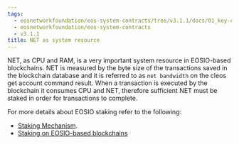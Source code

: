 ```yaml
---
tags:
  - eosnetworkfoundation/eos-system-contracts/tree/v3.1.1/docs/01_key-concepts/04_net.md
  - eosnetworkfoundation/eos-system-contracts
  - v3.1.1
title: NET as system resource
---
```


NET, as CPU and RAM, is a very important system resource in EOSIO-based blockchains. NET is measured by the byte size of the transactions saved in the blockchain database and it is referred to as `net bandwidth` on the cleos get account command result. When a transaction is executed by the blockchain it consumes CPU and NET, therefore sufficient NET must be staked in order for transactions to complete.

For more details about EOSIO staking refer to the following:
* [Staking Mechanism](https://developers.eos.io/welcome/latest/overview/technical_features#staking-mechanism).
* [Staking on EOSIO-based blockchains](05_stake.md)
